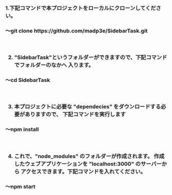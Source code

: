 
<h3>1.下記コマンドで本プロジェクトをローカルにクローンしてください。<h3>
<h3>～git clone https://github.com/madp3e/SidebarTask.git<h3>
<br>
  
2. "SidebarTask"というフォルダーができますので、下記コマンドでフォルダーのなかへ
入ります。
<h3>～cd SidebarTask<h3>
<br>
  
3. 本プロジェクトに必要な "dependecies" をダウンロードする必要がありますので、
下記コマンドを実行します
<h3>～npm install <h3>
<br>
  
4. これで、"node_modules" のフォルダーが作成されます。
作成したウェブアプリケーションを "localhost:3000" のサーバーから
アクセスできます。下記コマンドを入れてください。
<h3>～npm start<h3>


